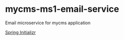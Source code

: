 # mycms-ms1-email-service
Email microservice for mycms application


[Spring Initializr](https://start.spring.io/#!type=maven-project&language=java&platformVersion=3.0.2&packaging=jar&jvmVersion=11&groupId=com&artifactId=mycms-ms1-email-service&name=mycms-ms1-email-service&description=Email%20service%20for%20mycms%20project&packageName=com.mycms-ms1-email-service&dependencies=kafka,mail,lombok)